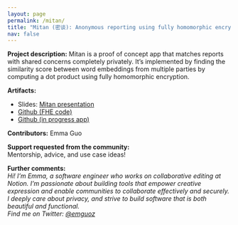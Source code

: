 ```yaml
---
layout: page
permalink: /mitan/
title: "Mitan (密谈): Anonymous reporting using fully homomorphic encryption"
nav: false
---
```


**Project description:**
Mitan is a proof of concept app that matches reports with shared concerns completely privately. It’s implemented by finding the similarity score between word embeddings from multiple parties by computing a dot product using fully homomorphic encryption.

**Artifacts:**

- Slides: [Mitan presentation](https://github.com/emmaguo13/phantom-zone/tree/emma/pnns)
- [Github (FHE code)](https://github.com/emmaguo13/phantom-zone/tree/emma/pnns)
- [Github (in progress app)](https://github.com/emmaguo13/fhe-workplace)

**Contributors:**
Emma Guo

**Support requested from the community:**  
Mentorship, advice, and use case ideas!

**Further comments:**  
_Hi! I’m Emma, a software engineer who works on collaborative editing at Notion. I’m passionate about building tools that empower creative expression and enable communities to collaborate effectively and securely. I deeply care about privacy, and strive to build software that is both beautiful and functional._  
_Find me on Twitter: [@emguoz](https://x.com/emguoz)_
